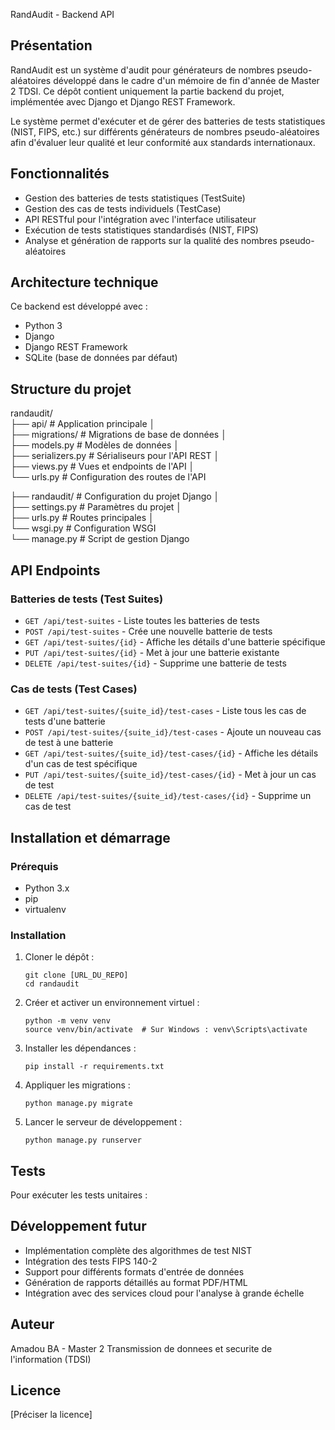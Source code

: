 RandAudit - Backend API

## Présentation

RandAudit est un système d'audit pour générateurs de nombres pseudo-aléatoires développé dans le cadre d'un mémoire de fin d'année de Master 2 TDSI. Ce dépôt contient uniquement la partie backend du projet, implémentée avec Django et Django REST Framework.

Le système permet d'exécuter et de gérer des batteries de tests statistiques (NIST, FIPS, etc.) sur différents générateurs de nombres pseudo-aléatoires afin d'évaluer leur qualité et leur conformité aux standards internationaux.

## Fonctionnalités

- Gestion des batteries de tests statistiques (TestSuite)
- Gestion des cas de tests individuels (TestCase)
- API RESTful pour l'intégration avec l'interface utilisateur
- Exécution de tests statistiques standardisés (NIST, FIPS)
- Analyse et génération de rapports sur la qualité des nombres pseudo-aléatoires

## Architecture technique

Ce backend est développé avec :
- Python 3
- Django
- Django REST Framework
- SQLite (base de données par défaut)

## Structure du projet
randaudit/  
├── api/ # Application principale │  
├── migrations/ # Migrations de base de données │  
├── models.py # Modèles de données │  
├── serializers.py # Sérialiseurs pour l'API REST │  
├── views.py # Vues et endpoints de l'API │  
└── urls.py # Configuration des routes de l'API  
 
├── randaudit/ # Configuration du projet Django │  
├── settings.py # Paramètres du projet │  
├── urls.py # Routes principales │  
└── wsgi.py # Configuration WSGI  
└── manage.py # Script de gestion Django  

## API Endpoints

### Batteries de tests (Test Suites)
- `GET /api/test-suites` - Liste toutes les batteries de tests
- `POST /api/test-suites` - Crée une nouvelle batterie de tests
- `GET /api/test-suites/{id}` - Affiche les détails d'une batterie spécifique
- `PUT /api/test-suites/{id}` - Met à jour une batterie existante
- `DELETE /api/test-suites/{id}` - Supprime une batterie de tests

### Cas de tests (Test Cases)
- `GET /api/test-suites/{suite_id}/test-cases` - Liste tous les cas de tests d'une batterie
- `POST /api/test-suites/{suite_id}/test-cases` - Ajoute un nouveau cas de test à une batterie
- `GET /api/test-suites/{suite_id}/test-cases/{id}` - Affiche les détails d'un cas de test spécifique
- `PUT /api/test-suites/{suite_id}/test-cases/{id}` - Met à jour un cas de test
- `DELETE /api/test-suites/{suite_id}/test-cases/{id}` - Supprime un cas de test

## Installation et démarrage

### Prérequis
- Python 3.x
- pip
- virtualenv

### Installation
1. Cloner le dépôt :
   ```
   git clone [URL_DU_REPO]
   cd randaudit
   ```

2. Créer et activer un environnement virtuel :
   ```
   python -m venv venv
   source venv/bin/activate  # Sur Windows : venv\Scripts\activate
   ```

3. Installer les dépendances :
   ```
   pip install -r requirements.txt
   ```

4. Appliquer les migrations :
   ```
   python manage.py migrate
   ```

5. Lancer le serveur de développement :
   ```
   python manage.py runserver
   ```

## Tests
Pour exécuter les tests unitaires :



## Développement futur

- Implémentation complète des algorithmes de test NIST
- Intégration des tests FIPS 140-2
- Support pour différents formats d'entrée de données
- Génération de rapports détaillés au format PDF/HTML
- Intégration avec des services cloud pour l'analyse à grande échelle

## Auteur

Amadou BA - Master 2 Transmission de donnees et securite de l'information (TDSI)

## Licence

[Préciser la licence]
